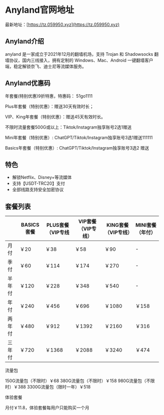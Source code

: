 # Anyland官网地址

最新地址：[https://tz.059950.xyz](https://tz.059950.xyz)

## Anyland介绍

anyland 是一家成立于2021年12月的翻墙机场，支持 Trojan 和 Shadowsocks 翻墙协议，国内三线接入，拥有定制的 Windows、Mac、Android 一键翻墙客户端，稳定解锁奈飞、迪士尼等流媒体服务。

## Anyland优惠码

年套餐(特别优惠)9折特惠，特惠码： 51go1111

Plus年套餐（特别优惠）：赠送30天有效时长；

VIP、King年套餐（特别优惠）：赠送45天有效时长。

不限时流量套餐500G或以上：Tiktok/Instagram独享账号2选1赠送

Mini年套餐（特别优惠）: ChatGPT/Tiktok/Instagram独享账号3选1赠送111111

Basics年套餐（特别优惠）: ChatGPT/Tiktok/Instagram独享账号3选2 赠送

## 特色

* 解锁Netflix、Disney+等流媒体
* 支持【USDT-TRC20】支付
* 全部线路支持安全加密协议

## 套餐列表

||BASICS套餐|PLUS套餐（VIP专线|VIP套餐（VIP专线）|KING套餐（VIP专线）|MINI套餐（年付）|
|----|----|----|----|----|----|
|月付|￥20|￥38|￥58|￥90|-|
|季付|￥60|￥114|￥174|￥270|-|
|半年付|￥120|￥228|￥348|￥540|-|
|年付|￥240|￥456|￥696|￥1080|￥158|
|两年付|￥480|￥912|￥1392|￥2160|￥316|
|三年付|￥720|￥1368|￥2088|￥3240|￥474|

流量包

150G流量包（不限时）￥68
380G流量包（不限时）￥158
980G流量包（不限时）￥388
3300G流量包（限时一年）￥518

体验套餐

月付￥11.8，体验套餐每用户只能购买一个月
